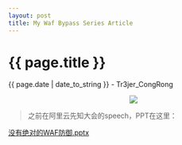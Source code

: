 ```yaml
---
layout: post
title: My Waf Bypass Series Article
---
```


{{ page.title }}
================
<p class="date">{{ page.date | date_to_string }} - Tr3jer_CongRong</p>
<center>
<img src="http://7xiw31.com1.z0.glb.clouddn.com/314bnrkc.png">
</center>


> 之前在阿里云先知大会的speech，PPT在这里：

<a target="_blank" href="http://7xiw31.com1.z0.glb.clouddn.com/%E6%B2%A1%E6%9C%89%E7%BB%9D%E5%AF%B9%E7%9A%84waf%E9%98%B2%E5%BE%A1.pptx">没有绝对的WAF防御.pptx</a>